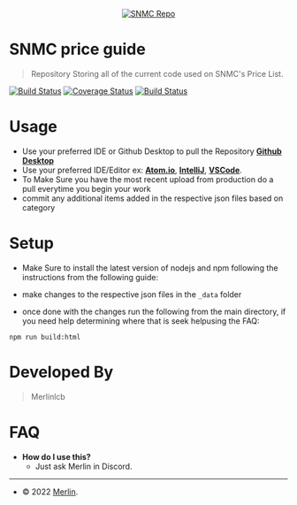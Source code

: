 <p align="center">
<a href=""><img src="https://icons.iconarchive.com/icons/chrisl21/minecraft/128/3D-Mycelium-icon.png" title="SNMC Repo/Configs" alt="SNMC Repo"></a>
</p>

# SNMC price guide

> Repository Storing all of the current code used on SNMC's Price List.

[![Build Status](http://img.shields.io/travis/badges/badgerbadgerbadger.svg?style=flat-square)]() [![Coverage Status](http://img.shields.io/coveralls/badges/badgerbadgerbadger.svg?style=flat-square)]()
[![Build Status](https://img.shields.io/badge/SNMC-Live-blueviolet)]()

# Usage

- Use your preferred IDE or Github Desktop to pull the Repository <a href="https://desktop.github.com/" target="_blank">**Github Desktop**</a>
- Use your preferred IDE/Editor ex: <a href="https://atom.io/" target="_blank">**Atom.io**</a>, <a href="https://www.jetbrains.com/idea/" target="_blank">**IntelliJ**</a>, <a href="https://code.visualstudio.com/" target="_blank">**VSCode**</a>.
- To Make Sure you have the most recent upload from production do a pull everytime you begin your work
- commit any additional items added in the respective json files based on category

# Setup

- Make Sure to install the latest version of nodejs and npm following the instructions from the following guide:

- make changes to the respective json files in the `_data` folder

- once done with the changes run the following from the main directory, if you need help determining where that is seek helpusing the FAQ:

```shell
npm run build:html
```

# Developed By

> Merlinlcb

# FAQ

- **How do I use this?**
  - Just ask Merlin in Discord</a>.

---

- © 2022 <a href="https://merlinlcb.com" target="_blank"> Merlin</a>.
